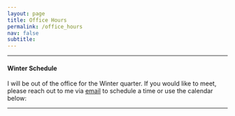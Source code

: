 ```yaml
---
layout: page
title: Office Hours
permalink: /office_hours
nav: false
subtitle:
---
```


---

<h4>Winter Schedule</h4>
I will be out of the office for the Winter quarter. If you would like to meet, please reach out to me via <a href="mailto:{{ site.email }}?subject=Meeting Request">email</a> to schedule a time or use the calendar below:

---

<!-- Calendly inline widget begin -->
<div class="calendly-inline-widget" data-url="https://calendly.com/joseparreiras?primary_color=492c7f" style="min-width:320px;height:700px;"></div>
<script type="text/javascript" src="https://assets.calendly.com/assets/external/widget.js" async></script>
<!-- Calendly inline widget end -->
